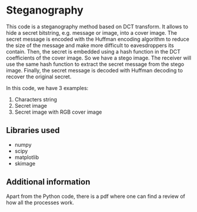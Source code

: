 # Steganography

This code is a steganography method based on DCT transform. It
allows to hide a secret bitstring, e.g. message or image, into a cover image. The secret message is encoded with the Huffman encoding algorithm to reduce the size of the message and make more difficult to eavesdroppers its contain.
Then, the secret is embedded using a hash function in the DCT coefficients of the cover image. So we have a stego image. The receiver will use the same hash function to extract the secret message from the stego image. Finally, the secret message is decoded with Huffman decoding to recover the original secret.

In this code, we have 3 examples:
1. Characters string
2. Secret image
3. Secret image with RGB cover image

## Libraries used
- numpy
- scipy
- matplotlib
- skimage

## Additional information
Apart from the Python code, there is a pdf where one can find a review of how all the processes work.